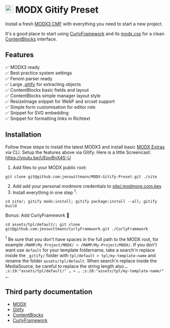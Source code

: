 # <img src="https://github.com/user-attachments/assets/110ca05d-7b1c-4117-addc-4fe6db51a302" width="25" alt="MODX Logo" /> MODX Gitify Preset

Install a fresh [MODX3 CMF](https://modx.com) with everything you need to start a new project.

It's a good place to start using [CurlyFramework](https://jenswittmann.github.io/CurlyFramework/) and its [modx.css](https://github.com/jenswittmann/CurlyFramework/blob/6.0.0/dev/css/modx.scss) for a clean [ContentBlocks](https://modmore.com/contentblocks/) interface.

## Features

✅ MODX3 ready  
✅ Best practice system settings  
✅ Fenom parser ready  
✅ Large [.gitify](https://github.com/jenswittmann/MODX-Gitify-Preset/blob/main/.gitify) for extracting objects  
✅ ContentBlocks basic fields and layout  
✅ ContentBlocks simple manager layout style  
✅ ResizeImage snippet for WebP and srcset support  
✅ Simple form customisation for editor role  
✅ Snippet for SVG embedding  
✅ Snippet for formatting links in Richtext  

## Installation

Follow these steps to install the latest MODX3 and install basic [MODX Extras](https://extras.modx.com) via CLI. Setup the features above via Gitify.
Here is a little Screencast: https://youtu.be/UEpvBnX4S-U

1. Add files to your MODX public root:
```
git clone git@github.com:jenswittmann/MODX-Gitify-Preset.git ./site
```
2. Add add your personal modmore credentials to [site/.modmore.com.key](https://github.com/jenswittmann/MODX-Gitify-Preset/blob/main/.modmore.com.key)
3. Install everything in one step <sup>1</sup>:
```
cd site/; gitify modx:install; gitify package:install --all; gitify build
``` 
Bonus: Add CurlyFramework 🧁
```
cd assets/tpl/default/; git clone git@github.com:jenswittmann/CurlyFramework.git ./CurlyFramework
```

<sup>1</sup> Be sure that you don't have spaces in the full path to the MODX root, for example `/MAMP/My Project/MODX/ > /MAMP/My-Project/MODX/`. If you don't want use `default` for your template foldername, take a search'n replace inside the `_gitify/` folder with `tpl/default > tpl/my-template-name` and rename the folder `assets/tpl/default`. When search'n replace inside the MediaSource, be careful to replace the string length also `… ;s:19:"assets/tpl/default/" … > … ;s:28:"assets/tpl/my-template-name/" …`.

## Third party documentation

- [MODX](https://docs.modx.com/)
- [Gitify](https://docs.modmore.com/en/Open_Source/Gitify/)
- [ContentBlocks](https://docs.modmore.com/en/ContentBlocks/v1.x/)
- [CurlyFramework](https://jenswittmann.github.io/CurlyFramework/)
